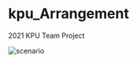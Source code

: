 # kpu_Arrangement
2021 KPU Team Project

![scenario](https://user-images.githubusercontent.com/86781939/168446917-62d1dccc-8b38-430f-9875-bbfe3c100853.PNG)
